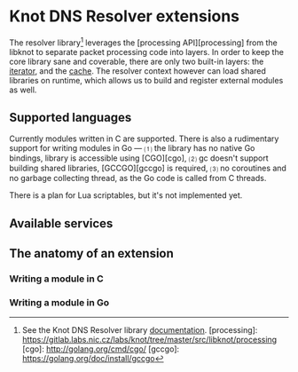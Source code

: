# Knot DNS Resolver extensions

The resolver library[^lib] leverages the [processing API][processing] from the libknot to separate packet processing code
into layers. In order to keep the core library sane and coverable, there are only two built-in layers:
the [iterator](lib/layer/iterate.c), and the [cache](lib/layer/itercache.c). The resolver context however can
load shared libraries on runtime, which allows us to build and register external modules as well.

## Supported languages

Currently modules written in C are supported.
There is also a rudimentary support for writing modules in Go &mdash; ⑴ the library has no native Go bindings, library is accessible using [CGO][cgo], ⑵ gc doesn't support building shared libraries, [GCCGO][gccgo] is required, ⑶ no coroutines and no garbage collecting thread, as the Go code is called from C threads.

There is a plan for Lua scriptables, but it's not implemented yet.

## Available services

## The anatomy of an extension

### Writing a module in C

### Writing a module in Go

[^lib]: See the Knot DNS Resolver library [documentation](lib/README.md).
[processing]: https://gitlab.labs.nic.cz/labs/knot/tree/master/src/libknot/processing
[cgo]: http://golang.org/cmd/cgo/
[gccgo]: https://golang.org/doc/install/gccgo